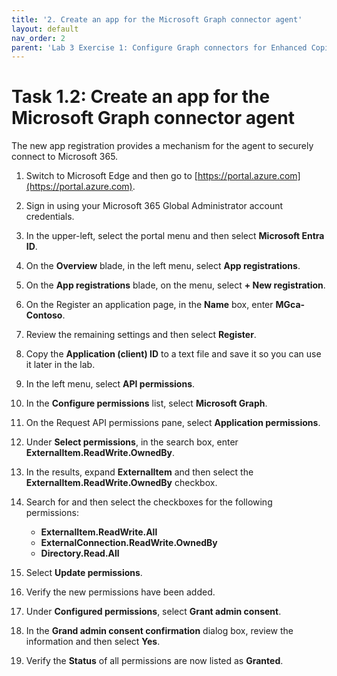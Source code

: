 ```yaml
---
title: '2. Create an app for the Microsoft Graph connector agent'
layout: default
nav_order: 2
parent: 'Lab 3 Exercise 1: Configure Graph connectors for Enhanced Copilot Experience'
---
```


# Task 1.2: Create an app for the Microsoft Graph connector agent

The new app registration provides a mechanism for the agent to securely connect to Microsoft 365.

1. Switch to Microsoft Edge and then go to [https://portal.azure.com](https://portal.azure.com).

1. Sign in using your Microsoft 365 Global Administrator account credentials.

1. In the upper-left, select the portal menu and then select **Microsoft Entra ID**.

1. On the **Overview** blade, in the left menu, select **App registrations**.

1. On the **App registrations** blade, on the menu, select **+ New registration**.

1. On the Register an application page, in the **Name** box, enter **MGca-Contoso**.

1. Review the remaining settings and then select **Register**.

1. Copy the **Application (client) ID** to a text file and save it so you can use it later in the lab.

1. In the left menu, select **API permissions**.

1. In the **Configure permissions** list, select **Microsoft Graph**.

1. On the Request API permissions pane, select **Application permissions**.

1. Under **Select permissions**, in the search box, enter **ExternalItem.ReadWrite.OwnedBy**.

1. In the results, expand **ExternalItem** and then select the **ExternalItem.ReadWrite.OwnedBy** checkbox.

1. Search for and then select the checkboxes for the following permissions:

    - **ExternalItem.ReadWrite.All**
    - **ExternalConnection.ReadWrite.OwnedBy**
    - **Directory.Read.All**

1. Select **Update permissions**.

1. Verify the new permissions have been added.

1. Under **Configured permissions**, select **Grant admin consent**.

1. In the **Grand admin consent confirmation** dialog box, review the information and then select **Yes**.

1. Verify the **Status** of all permissions are now listed as **Granted**.
